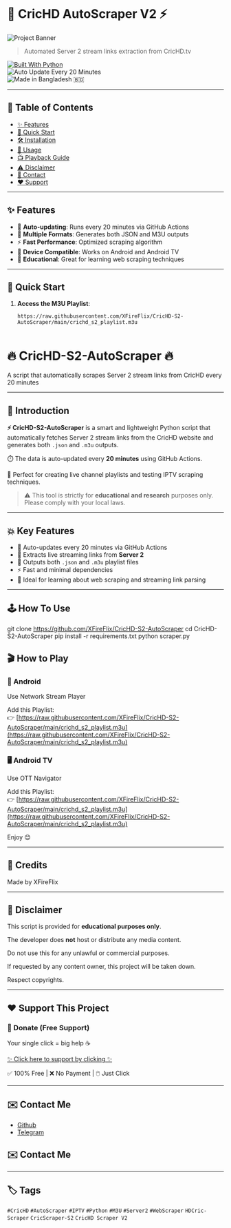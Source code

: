 # 🏏 CricHD AutoScraper V2 ⚡

![Project Banner](https://via.placeholder.com/800x200?text=CricHD+AutoScraper)

> Automated Server 2 stream links extraction from CricHD.tv

[![Built With Python](https://img.shields.io/badge/Built_With-Python_3.8+-blue?style=flat-square)](https://www.python.org/)  
![Auto Update Every 20 Minutes](https://img.shields.io/badge/Auto_Update-Every_20_Minutes-brightgreen?style=flat-square)  
![Made in Bangladesh 🇧🇩](https://img.shields.io/badge/Made_in-Bangladesh_🇧🇩-green?style=flat-square)

---

## 📑 Table of Contents
- [✨ Features](#-features)
- [🚀 Quick Start](#-quick-start)
- [🛠 Installation](#-installation)
- [📡 Usage](#-usage)
- [📺 Playback Guide](#-playback-guide)
- [⚠️ Disclaimer](#️-disclaimer)
- [💌 Contact](#-contact)
- [❤️ Support](#️-support)

---

## ✨ Features

- 🔄 **Auto-updating**: Runs every 20 minutes via GitHub Actions
- 📁 **Multiple Formats**: Generates both JSON and M3U outputs
- ⚡ **Fast Performance**: Optimized scraping algorithm
- 📱 **Device Compatible**: Works on Android and Android TV
- 🧠 **Educational**: Great for learning web scraping techniques

---

## 🚀 Quick Start

1. **Access the M3U Playlist**:
   ```text
   https://raw.githubusercontent.com/XFireFlix/CricHD-S2-AutoScraper/main/crichd_s2_playlist.m3u


# 🔥 CricHD-S2-AutoScraper 🔥

A script that automatically scrapes Server 2 stream links from CricHD every 20 minutes


---

## 📒 Introduction

**⚡ CricHD-S2-AutoScraper** is a smart and lightweight Python script that automatically fetches Server 2 stream links from the CricHD website and generates both `.json` and `.m3u` outputs.

⏱️ The data is auto-updated every **20 minutes** using GitHub Actions.

🎯 Perfect for creating live channel playlists and testing IPTV scraping techniques.

> ⚠️ This tool is strictly for **educational and research** purposes only. Please comply with your local laws.

---

## 💥 Key Features

- 🔄 Auto-updates every 20 minutes via GitHub Actions  
- 🔎 Extracts live streaming links from **Server 2**  
- 🧾 Outputs both `.json` and `.m3u` playlist files  
- ⚡ Fast and minimal dependencies  
- 📁 Ideal for learning about web scraping and streaming link parsing  

---

## 🕹️ How To Use
git clone https://github.com/XFireFlix/CricHD-S2-AutoScraper
cd CricHD-S2-AutoScraper
pip install -r requirements.txt
python scraper.py

## 🎬 How to Play

### 📱 Android

Use Network Stream Player

Add this Playlist:  
👉 [https://raw.githubusercontent.com/XFireFlix/CricHD-S2-AutoScraper/main/crichd_s2_playlist.m3u](https://raw.githubusercontent.com/XFireFlix/CricHD-S2-AutoScraper/main/crichd_s2_playlist.m3u)

### 🖥️ Android TV

Use OTT Navigator

Add this Playlist:  
👉 [https://raw.githubusercontent.com/XFireFlix/CricHD-S2-AutoScraper/main/crichd_s2_playlist.m3u](https://raw.githubusercontent.com/XFireFlix/CricHD-S2-AutoScraper/main/crichd_s2_playlist.m3u)

Enjoy 😊

---

## 🚬 Credits

Made by XFireFlix

---

## 📝 Disclaimer

This script is provided for **educational purposes only**.

The developer does **not** host or distribute any media content.

Do not use this for any unlawful or commercial purposes.

If requested by any content owner, this project will be taken down.

Respect copyrights.

---

## ❤️ Support This Project

### 🎁 Donate (Free Support)

Your single click = big help ☕

[✨ Click here to support by clicking ✨](https://xfireflix.github.io/support/)

✅ 100% Free | ❌ No Payment | 🖱️ Just Click

---

## ✉️ Contact Me

- [Github](https://github.com/XFireFlix)  
- [Telegram](https://t.me/XFireFlix)

## ✉️ Contact Me

---

## 🏷️ Tags

`#CricHD` `#AutoScraper` `#IPTV` `#Python` `#M3U` `#Server2` `#WebScraper` `HDCric-Scraper` `CricScraper-S2` `CricHD Scraper V2`
